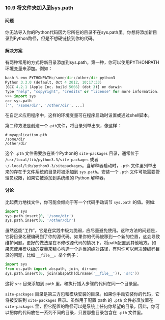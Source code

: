 ### 10.9 将文件夹加入到sys.path

#### 问题

你无法导入你的Python代码因为它所在的目录不在sys.path里。你想将添加新目录到Python路径，但是不想硬链接到你的代码。

#### 解决方案

有两种常用的方式将新目录添加到sys.path。第一种，你可以使用PYTHONPATH环境变量来添加。例如：

```python
bash % env PYTHONPATH=/some/dir:/other/dir python3
Python 3.3.0 (default, Oct 4 2012, 10:17:33)
[GCC 4.2.1 (Apple Inc. build 5666) (dot 3)] on darwin
Type "help", "copyright", "credits" or "license" for more information.
>>> import sys
>>> sys.path
['', '/some/dir', '/other/dir', ...]
```

在自定义应用程序中，这样的环境变量可在程序启动时设置或通过shell脚本。

第二种方法是创建一个`.pth`文件，将目录列举出来，像这样：

```shell
# myapplication.pth
/some/dir
/other/dir
```

这个 `.pth` 文件需要放在某个Python的 `site-packages` 目录，通常位于 `/usr/local/lib/python3.3/site-packages` 或者 `~/.local/lib/python3.3/sitepackages`。当解释器启动时，`.pth` 文件里列举出来的存在于文件系统的目录将被添加到 `sys.path`。安装一个 `.pth` 文件可能需要管理员权限，如果它被添加到系统级的 Python 解释器。

#### 讨论

比起费力地找文件，你可能会倾向于写一个代码手动调节 `sys.path` 的值。例如:

```python
import sys
sys.path.insert(0, '/some/dir')
sys.path.insert(0, '/other/dir')
```

虽然这能“工作”，它是在实践中极为脆弱，应尽量避免使用。这种方法的问题是，它将目录名硬编码到了你的源代码。如果你的代码被移到一个新的位置，这会导致维护问题。更好的做法是在不修改源代码的情况下，将path配置到其他地方。如果您使用模块级的变量来精心构造一个适当的绝对路径，有时你可以解决硬编码目录的问题，比如 `__file__`。举个例子：

```python
import sys
from os.path import abspath, join, dirname
sys.path.insert(0, join(abspath(dirname('__file__')), 'src'))
```

这将 `src` 目录添加到 `path` 里，和执行插入步骤的代码在同一个目录里。

`site-packages` 目录是第三方包和模块安装的目录。如果你手动安装你的代码，它将被安装到 `site-packages` 目录。虽然用于配置 path 的 `.pth` 文件必须放置在 `site-packages` 里，但它配置的路径可以是系统上任何你希望的目录。因此，你可以把你的代码放在一系列不同的目录，只要那些目录包含在 `.pth` 文件里。

